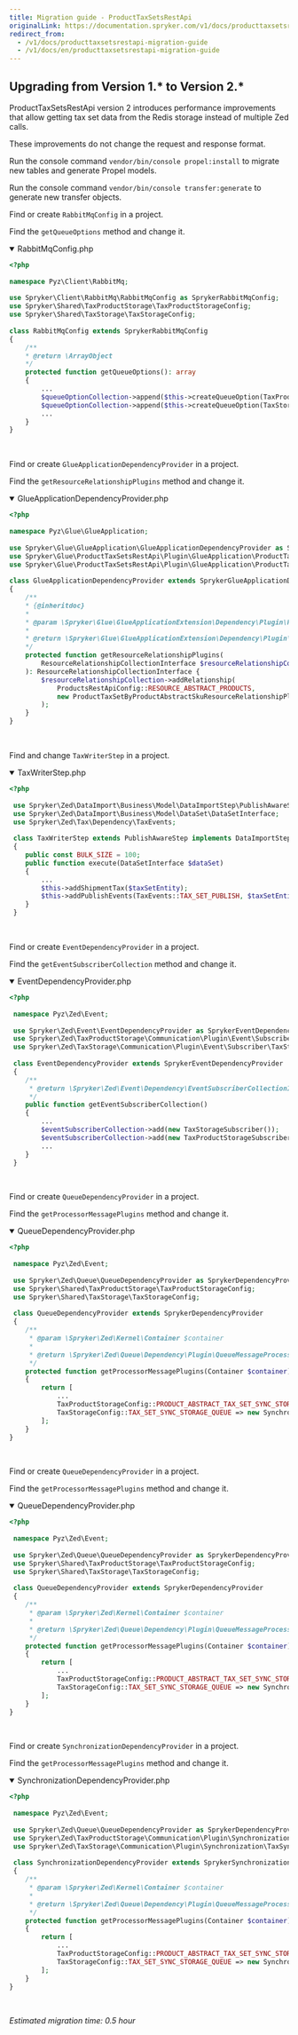 ```yaml
---
title: Migration guide - ProductTaxSetsRestApi
originalLink: https://documentation.spryker.com/v1/docs/producttaxsetsrestapi-migration-guide
redirect_from:
  - /v1/docs/producttaxsetsrestapi-migration-guide
  - /v1/docs/en/producttaxsetsrestapi-migration-guide
---
```


## Upgrading from Version 1.* to Version 2.*
ProductTaxSetsRestApi version 2 introduces performance improvements that allow getting tax set data from the Redis storage instead of multiple Zed calls.

These improvements do not change the request and response format.

Run the console command `vendor/bin/console propel:install` to migrate new tables and generate Propel models.

Run the console command `vendor/bin/console transfer:generate` to generate new transfer objects.

Find or create `RabbitMqConfig` in a project.

Find the `getQueueOptions` method and change it.

<details open>
<summary>RabbitMqConfig.php</summary>

```php
<?php
  
namespace Pyz\Client\RabbitMq;
 
use Spryker\Client\RabbitMq\RabbitMqConfig as SprykerRabbitMqConfig;
use Spryker\Shared\TaxProductStorage\TaxProductStorageConfig;
use Spryker\Shared\TaxStorage\TaxStorageConfig;
 
class RabbitMqConfig extends SprykerRabbitMqConfig
{
	/**
	* @return \ArrayObject
	*/
	protected function getQueueOptions(): array
	{
		...
		$queueOptionCollection->append($this->createQueueOption(TaxProductStorageConfig::PRODUCT_ABSTRACT_TAX_SET_SYNC_STORAGE_QUEUE, TaxProductStorageConfig::PRODUCT_ABSTRACT_TAX_SET_SYNC_STORAGE_ERROR_QUEUE));
		$queueOptionCollection->append($this->createQueueOption(TaxStorageConfig::TAX_SET_SYNC_STORAGE_QUEUE, TaxStorageConfig::TAX_SET_SYNC_STORAGE_ERROR_QUEUE));
		...
	}
}
```

</br>
</details>

Find or create `GlueApplicationDependencyProvider` in a project.

Find the `getResourceRelationshipPlugins` method and change it.

<details open>
<summary>GlueApplicationDependencyProvider.php</summary>

```php
<?php
  
namespace Pyz\Glue\GlueApplication;
 
use Spryker\Glue\GlueApplication\GlueApplicationDependencyProvider as SprykerGlueApplicationDependencyProvider;
use Spryker\Glue\ProductTaxSetsRestApi\Plugin\GlueApplication\ProductTaxSetByProductAbstractSkuResourceRelationshipPlugin;
use Spryker\Glue\ProductTaxSetsRestApi\Plugin\GlueApplication\ProductTaxSetsResourceRoutePlugin;
 
class GlueApplicationDependencyProvider extends SprykerGlueApplicationDependencyProvider
{
	/**
	* {@inheritdoc}
	*
	* @param \Spryker\Glue\GlueApplicationExtension\Dependency\Plugin\ResourceRelationshipCollectionInterface $resourceRelationshipCollection
	*
	* @return \Spryker\Glue\GlueApplicationExtension\Dependency\Plugin\ResourceRelationshipCollectionInterface
	*/
	protected function getResourceRelationshipPlugins(
		ResourceRelationshipCollectionInterface $resourceRelationshipCollection
	): ResourceRelationshipCollectionInterface {
		$resourceRelationshipCollection->addRelationship(
			ProductsRestApiConfig::RESOURCE_ABSTRACT_PRODUCTS,
			new ProductTaxSetByProductAbstractSkuResourceRelationshipPlugin()
		);
	}
}
```

</br>
</details>

Find and change `TaxWriterStep` in a project.

<details open>
<summary>TaxWriterStep.php</summary>

```php
<?php
  
 use Spryker\Zed\DataImport\Business\Model\DataImportStep\PublishAwareStep;
 use Spryker\Zed\DataImport\Business\Model\DataSet\DataSetInterface;
 use Spryker\Zed\Tax\Dependency\TaxEvents;
 
 class TaxWriterStep extends PublishAwareStep implements DataImportStepInterface
 {
    public const BULK_SIZE = 100;
    public function execute(DataSetInterface $dataSet)
    {
        ...
        $this->addShipmentTax($taxSetEntity);
        $this->addPublishEvents(TaxEvents::TAX_SET_PUBLISH, $taxSetEntity->getIdTaxSet());
    }
 }
```

</br>
</details>

Find or create `EventDependencyProvider` in a project.

Find the `getEventSubscriberCollection` method and change it.

<details open>
<summary>EventDependencyProvider.php</summary>

```php
<?php
  
 namespace Pyz\Zed\Event;
 
 use Spryker\Zed\Event\EventDependencyProvider as SprykerEventDependencyProvider;
 use Spryker\Zed\TaxProductStorage\Communication\Plugin\Event\Subscriber\TaxProductStorageSubscriber;
 use Spryker\Zed\TaxStorage\Communication\Plugin\Event\Subscriber\TaxStorageSubscriber;
 
 class EventDependencyProvider extends SprykerEventDependencyProvider
 {
    /**
     * @return \Spryker\Zed\Event\Dependency\EventSubscriberCollectionInterface
     */
    public function getEventSubscriberCollection()
    {
        ...
        $eventSubscriberCollection->add(new TaxStorageSubscriber());
        $eventSubscriberCollection->add(new TaxProductStorageSubscriber());
        ...
    }
 }
```

</br>
</details>

Find or create `QueueDependencyProvider` in a project.

Find the `getProcessorMessagePlugins` method and change it.

<details open>
<summary>QueueDependencyProvider.php</summary>

```php
<?php
  
 namespace Pyz\Zed\Event;
 
 use Spryker\Zed\Queue\QueueDependencyProvider as SprykerDependencyProvider;
 use Spryker\Shared\TaxProductStorage\TaxProductStorageConfig;
 use Spryker\Shared\TaxStorage\TaxStorageConfig;
 
 class QueueDependencyProvider extends SprykerDependencyProvider
 {
    /**
     * @param \Spryker\Zed\Kernel\Container $container
     *
     * @return \Spryker\Zed\Queue\Dependency\Plugin\QueueMessageProcessorPluginInterface[]
     */
    protected function getProcessorMessagePlugins(Container $container)
    {
        return [
            ...
            TaxProductStorageConfig::PRODUCT_ABSTRACT_TAX_SET_SYNC_STORAGE_QUEUE => new SynchronizationStorageQueueMessageProcessorPlugin(),
            TaxStorageConfig::TAX_SET_SYNC_STORAGE_QUEUE => new SynchronizationStorageQueueMessageProcessorPlugin(),
        ];
    }
}
```

</br>
</details>

Find or create `QueueDependencyProvider` in a project.

Find the `getProcessorMessagePlugins` method and change it.

<details open>
<summary>QueueDependencyProvider.php</summary>

```php
<?php
  
 namespace Pyz\Zed\Event;
 
 use Spryker\Zed\Queue\QueueDependencyProvider as SprykerDependencyProvider;
 use Spryker\Shared\TaxProductStorage\TaxProductStorageConfig;
 use Spryker\Shared\TaxStorage\TaxStorageConfig;
 
 class QueueDependencyProvider extends SprykerDependencyProvider
 {
    /**
     * @param \Spryker\Zed\Kernel\Container $container
     *
     * @return \Spryker\Zed\Queue\Dependency\Plugin\QueueMessageProcessorPluginInterface[]
     */
    protected function getProcessorMessagePlugins(Container $container)
    {
        return [
            ...
            TaxProductStorageConfig::PRODUCT_ABSTRACT_TAX_SET_SYNC_STORAGE_QUEUE => new SynchronizationStorageQueueMessageProcessorPlugin(),
            TaxStorageConfig::TAX_SET_SYNC_STORAGE_QUEUE => new SynchronizationStorageQueueMessageProcessorPlugin(),
        ];
    }
}
```

</br>
</details>

Find or create `SynchronizationDependencyProvider` in a project.

Find the `getProcessorMessagePlugins` method and change it.

<details open>
<summary>SynchronizationDependencyProvider.php</summary>

```php
<?php
  
 namespace Pyz\Zed\Event;
 
 use Spryker\Zed\Queue\QueueDependencyProvider as SprykerDependencyProvider;
 use Spryker\Zed\TaxProductStorage\Communication\Plugin\Synchronization\TaxProductSynchronizationDataPlugin;
 use Spryker\Zed\TaxStorage\Communication\Plugin\Synchronization\TaxSynchronizationDataPlugin;
 
 class SynchronizationDependencyProvider extends SprykerSynchronizationDependencyProvider
 {
    /**
     * @param \Spryker\Zed\Kernel\Container $container
     *
     * @return \Spryker\Zed\Queue\Dependency\Plugin\QueueMessageProcessorPluginInterface[]
     */
    protected function getProcessorMessagePlugins(Container $container)
    {
        return [
            ...
            TaxProductStorageConfig::PRODUCT_ABSTRACT_TAX_SET_SYNC_STORAGE_QUEUE => new SynchronizationStorageQueueMessageProcessorPlugin(),
            TaxStorageConfig::TAX_SET_SYNC_STORAGE_QUEUE => new SynchronizationStorageQueueMessageProcessorPlugin(),
        ];
    }
}
```

</br>
</details>

_Estimated migration time: 0.5 hour_

<!-- Last review date: Jun 02, 2019 by Oleh Hladchenko, Yuliia Boiko -->
